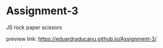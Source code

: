 # Assignment-3
JS rock paper scissors


preview link: https://eduardraducanu.github.io/Assignment-3/
